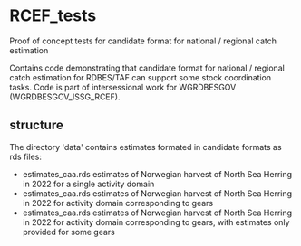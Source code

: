 # RCEF_tests
Proof of concept tests for candidate format for national / regional catch estimation

Contains code demonstrating that candidate format for national / regional catch estimation for RDBES/TAF can support some stock coordination tasks. Code is part of intersessional work for WGRDBESGOV (WGRDBESGOV_ISSG_RCEF).

## structure
The directory 'data' contains estimates formated in candidate formats as rds files:
* estimates_caa.rds estimates of Norwegian harvest of North Sea Herring in 2022 for a single activity domain
* estimates_caa.rds estimates of Norwegian harvest of North Sea Herring in 2022 for activity domain corresponding to gears
* estimates_caa.rds estimates of Norwegian harvest of North Sea Herring in 2022 for activity domain corresponding to gears, with estimates only provided for some gears
